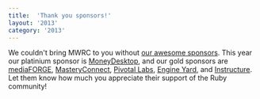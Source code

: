 ```yaml
---
title:  'Thank you sponsors!'
layout: '2013'
category: '2013'
---
```

We couldn't bring MWRC to you without [our awesome sponsors](/2013/sponsors). This year our platinium sponsor is [MoneyDesktop](http://moneydesktop.com/rubyjobs), and our gold sponsors are [mediaFORGE](http://mediaforge.com/), [MasteryConnect](http://www.masteryconnect.com/), [Pivotal Labs](http://pivotallabs.com/), [Engine Yard](https://www.engineyard.com/), and [Instructure](http://www.instructure.com/). Let them know how much you appreciate their support of the Ruby community!
